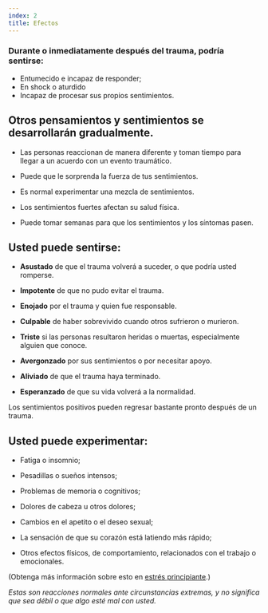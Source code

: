 ```yaml
---
index: 2
title: Efectos
---
```

### Durante o inmediatamente después del trauma, podría sentirse:

*   Entumecido e incapaz de responder;
*   En shock o aturdido
*   Incapaz de procesar sus propios sentimientos.

## Otros pensamientos y sentimientos se desarrollarán gradualmente.

*   Las personas reaccionan de manera diferente y toman tiempo para llegar a un acuerdo con un evento traumático.

*   Puede que le sorprenda la fuerza de tus sentimientos.

*   Es normal experimentar una mezcla de sentimientos.

*   Los sentimientos fuertes afectan su salud física.

*   Puede tomar semanas para que los sentimientos y los síntomas pasen.

## Usted puede sentirse:

*   **Asustado** de que el trauma volverá a suceder, o que podría usted romperse.

*   **Impotente** de que no pudo evitar el trauma.

*   **Enojado** por el trauma y quien fue responsable.

*   **Culpable** de haber sobrevivido cuando otros sufrieron o murieron.

*   **Triste** si las personas resultaron heridas o muertas, especialmente alguien que conoce.

*   **Avergonzado** por sus sentimientos o por necesitar apoyo.

*   **Aliviado** de que el trauma haya terminado.

*   **Esperanzado** de que su vida volverá a la normalidad.

Los sentimientos positivos pueden regresar bastante pronto después de un trauma.

## Usted puede experimentar:

*   Fatiga o insomnio;

*   Pesadillas o sueños intensos;

*   Problemas de memoria o cognitivos;

*   Dolores de cabeza u otros dolores;

*   Cambios en el apetito o el deseo sexual;

*   La sensación de que su corazón está latiendo más rápido;

*   Otros efectos físicos, de comportamiento, relacionados con el trabajo o emocionales.

(Obtenga más información sobre esto en [estrés principiante](umbrella://stress/stress/beginner).)

_Estas son reacciones normales ante circunstancias extremas, y no significa que sea débil o que algo esté mal con usted._